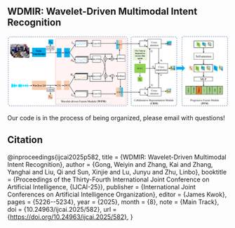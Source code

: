 ## WDMIR: Wavelet-Driven Multimodal Intent Recognition

![image](https://github.com/gongweiyin/WDMIR/blob/main/framework.png)


Our code is in the process of being organized, please email with questions!

## Citation
@inproceedings{ijcai2025p582,
  title     = {WDMIR: Wavelet-Driven Multimodal Intent Recognition},
  author    = {Gong, Weiyin and Zhang, Kai and Zhang, Yanghai and Liu, Qi and Sun, Xinjie and Lu, Junyu and Zhu, Linbo},
  booktitle = {Proceedings of the Thirty-Fourth International Joint Conference on
               Artificial Intelligence, {IJCAI-25}},
  publisher = {International Joint Conferences on Artificial Intelligence Organization},
  editor    = {James Kwok},
  pages     = {5226--5234},
  year      = {2025},
  month     = {8},
  note      = {Main Track},
  doi       = {10.24963/ijcai.2025/582},
  url       = {https://doi.org/10.24963/ijcai.2025/582},
}

